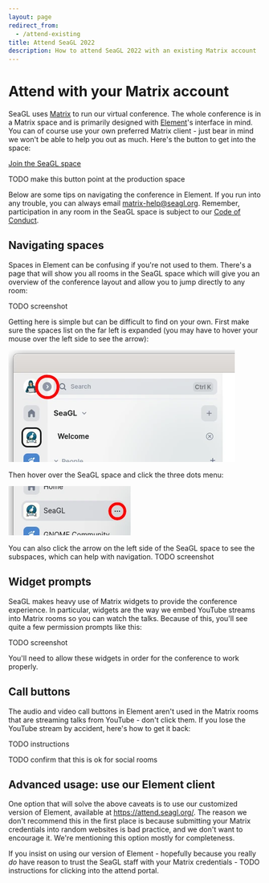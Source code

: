 ```yaml
---
layout: page
redirect_from:
  - /attend-existing
title: Attend SeaGL 2022
description: How to attend SeaGL 2022 with an existing Matrix account
---
```


# Attend with your Matrix account 

SeaGL uses [Matrix] to run our virtual conference. The whole conference is in a Matrix space and is primarily designed with [Element]'s interface in mind. You can of course use your own preferred Matrix client - just bear in mind we won't be able to help you out as much. Here's the button to get into the space:

<div class="text-center">
  <p><a class="btn btn-primary btn-large" href="https://matrix.to/#/#2022:seagl.org">Join the SeaGL space</a></p>
</div>

TODO make this button point at the production space

Below are some tips on navigating the conference in Element. If you run into any trouble, you can always email <matrix-help@seagl.org>. Remember, participation in any room in the SeaGL space is subject to our [Code of Conduct](/code_of_conduct).

## Navigating spaces

Spaces in Element can be confusing if you're not used to them. There's a page that will show you all rooms in the SeaGL space which will give you an overview of the conference layout and allow you to jump directly to any room:

TODO screenshot

Getting here is simple but can be difficult to find on your own. First make sure the spaces list on the far left is expanded (you may have to hover your mouse over the left side to see the arrow):

<img class="align-center" alt="Screenshot of the top-left of the Element client pointing out the arrow directly to the right of the profile picture in the upper-left corner" src="/img/element-sidebar-arrow.webp" />

Then hover over the SeaGL space and click the three dots menu:

<img class="align-center" alt="Screenshot of the SeaGL space item in the Element left pane, with the three dots button at the right of the list item highlighted" src="/img/element-three-dots-menu.webp" />

You can also click the arrow on the left side of the SeaGL space to see the subspaces, which can help with navigation.
TODO screenshot

## Widget prompts

SeaGL makes heavy use of Matrix widgets to provide the conference experience. In particular, widgets are the way we embed YouTube streams into Matrix rooms so you can watch the talks. Because of this, you'll see quite a few permission prompts like this:

TODO screenshot

You'll need to allow these widgets in order for the conference to work properly.

## Call buttons

The audio and video call buttons in Element aren't used in the Matrix rooms that are streaming talks from YouTube - don't click them. If you lose the YouTube stream by accident, here's how to get it back:

TODO instructions

TODO confirm that this is ok for social rooms

## Advanced usage: use our Element client

One option that will solve the above caveats is to use our customized version of Element, available at https://attend.seagl.org/. The reason we don't recommend this in the first place is because submitting your Matrix credentials into random websites is bad practice, and we don't want to encourage it. We're mentioning this option mostly for completeness.

If you insist on using our version of Element - hopefully because you really _do_ have reason to trust the SeaGL staff with your Matrix credentials - TODO instructions for clicking into the attend portal.

[Element]: https://element.io/
[Matrix]: https://matrix.org/
